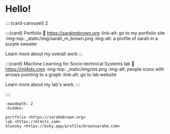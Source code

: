 # Hello!

::::{card-carousel} 2


:::{card} Portfolio
:link: https://sarahmbrown.org
:link-alt: go to my portfolio site
:img-top: _static/img/sarah_m_brown.png
:img-alt: a profile of sarah in a purple sweater

Learn more about my overall work
:::

:::{card} Machine Learning for Socio-technical Systems lab
:link: https://ml4sts.com
:img-top: _static/img/sts.png
:img-alt: people icons with arrows pointing to a graph 
:link-alt: go to lab website

Learn more about my lab's work. 
:::

::::


<!-- :excerpts:

:::{card} About
Hello! 
:::

 -->

```{toctree}
:maxdepth: 2
:hidden:

portfolio <https://sarahmbrown.org>
lab <https://ml4sts.com>
bluesky <https://bsky.app/profile/brownsarahm.com>
```
